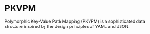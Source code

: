 # PKVPM
Polymorphic Key-Value Path Mapping (PKVPM) is a sophisticated data structure inspired by the design principles of YAML and JSON.
